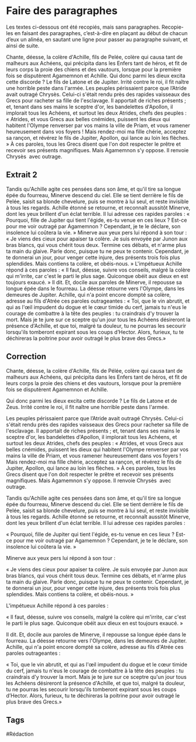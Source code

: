 # Faire des paragraphes

Les textes ci-dessous ont été recopiés, mais sans paragraphes.
Recopie-les en faisant des paragraphes, c’est-à-dire en plaçant au début de chacun d’eux un alinéa, en sautant une ligne pour passer au paragraphe suivant, et ainsi de suite.

Chante, déesse, la colère d'Achille, fils de Pelée, colère qui causa tant de malheurs aux Achéens, qui précipita dans les Enfers tant de héros, et fit de leurs corps la proie des chiens et des vautours, lorsque pour la première fois se disputèrent Agamemnon et Achille. Qui donc parmi les dieux excita cette discorde ? Le fils de Latone et de Jupiter. Irrité contre le roi, il fit naître une horrible peste dans l'armée. Les peuples périssaient parce que l’Atride avait outragé Chrysès. Celui-ci s'était rendu près des rapides vaisseaux des Grecs pour racheter sa fille de l'esclavage. Il apportait de riches présents ; et, tenant dans ses mains le sceptre d'or, les bandelettes d'Apollon, il implorait tous les Achéens, et surtout les deux Atrides, chefs des peuples : « Atrides, et vous Grecs aux belles cnémides, puissent les dieux qui habitent l'Olympe renverser par vos mains la ville de Priam, et vous ramener heureusement dans vos foyers ! Mais rendez-moi ma fille chérie, acceptez sa rançon, et révérez le fils de Jupiter, Apollon, qui lance au loin les flèches. » À ces paroles, tous les Grecs disent que l'on doit respecter le prêtre et recevoir ses présents magnifiques. Mais Agamemnon s'y oppose. Il renvoie Chrysès  avec outrage.

## Extrait 2

Tandis qu'Achille agite ces pensées dans son âme, et qu'il tire sa longue épée du fourreau, Minerve descend du ciel. Elle se tient derrière le fils de Pelée, saisit sa blonde chevelure, puis se montre à lui seul, et reste invisible à tous les regards. Achille étonné se retourne, et reconnaît aussitôt Minerve, dont les yeux brillent d'un éclat terrible. Il lui adresse ces rapides paroles : « Pourquoi, fille de Jupiter qui tient l'égide, es-tu venue en ces lieux ? Est-ce pour me voir outragé par Agamemnon ? Cependant, je te le déclare, son insolence lui coûtera la vie. » Minerve aux yeux pers lui répond à son tour : « Je viens des cieux pour apaiser ta colère. Je suis envoyée par Junon aux bras blancs, qui vous chérit tous deux. Termine ces débats, et n'arme plus ta main du glaive. Parle donc, puisque tu ne peux te contenir. Cependant, je te donnerai un jour, pour venger cette injure, des présents trois fois plus splendides. Mais contiens ta colère, et obéis-nous. » L'impétueux Achille répond à ces paroles : « Il faut, déesse, suivre vos conseils, malgré la colère qui m'irrite, car c'est le parti le plus sage. Quiconque obéit aux dieux en est toujours exaucé. » Il dit. Et, docile aux paroles de Minerve, il repousse sa longue épée dans le fourreau. La déesse retourne vers l'Olympe, dans les demeures de Jupiter. Achille, qui n'a point encore dompté sa colère, adresse au fils d'Atrée ces paroles outrageantes : « Toi, que le vin abrutit, et qui as l'œil impudent du dogue et le cœur timide du cerf, jamais tu n'eus le courage de combattre à la tête des peuples : tu craindrais d'y trouver la mort. Mais je te jure sur ce sceptre qu'un jour tous les Achéens désireront la présence d'Achille, et que toi, malgré ta douleur, tu ne pourras les secourir lorsqu'ils tomberont expirant sous les coups d’Hector. Alors, furieux, tu te déchireras la poitrine pour avoir outragé le plus brave des Grecs.»

## Correction

Chante, déesse, la colère d'Achille, fils de Pélée, colère qui causa tant de malheurs aux Achéens, qui précipita dans les Enfers tant de héros, et fit de leurs corps la proie des chiens et des vautours, lorsque pour la première fois se disputèrent Agamemnon et Achille.

Qui donc parmi les dieux excita cette discorde ? Le fils de Latone et de Zeus. Irrité contre le roi, il fit naître une horrible peste dans l'armée.

Les peuples périssaient parce que l’Atride avait outragé Chrysès. Celui-ci s'était rendu près des rapides vaisseaux des Grecs pour racheter sa fille de l'esclavage. Il apportait de riches présents ; et, tenant dans ses mains le sceptre d'or, les bandelettes d'Apollon, il implorait tous les Achéens, et surtout les deux Atrides, chefs des peuples : « Atrides, et vous Grecs aux belles cnémides, puissent les dieux qui habitent l'Olympe renverser par vos mains la ville de Priam, et vous ramener heureusement dans vos foyers ! Mais rendez-moi ma fille chérie, acceptez sa rançon, et révérez le fils de Jupiter, Apollon, qui lance au loin les flèches. » À ces paroles, tous les Grecs disent que l'on doit respecter le prêtre et recevoir ses présents magnifiques. Mais Agamemnon s'y oppose. Il renvoie Chrysès  avec outrage.


Tandis qu'Achille agite ces pensées dans son âme, et qu'il tire sa longue épée du fourreau, Minerve descend du ciel. Elle se tient derrière le fils de Pelée, saisit sa blonde chevelure, puis se montre à lui seul, et reste invisible à tous les regards. Achille étonné se retourne, et reconnaît aussitôt Minerve, dont les yeux brillent d'un éclat terrible. Il lui adresse ces rapides paroles :

« Pourquoi, fille de Jupiter qui tient l'égide, es-tu venue en ces lieux ? Est-ce pour me voir outragé par Agamemnon ? Cependant, je te le déclare, son insolence lui coûtera la vie. »

Minerve aux yeux pers lui répond à son tour :

« Je viens des cieux pour apaiser ta colère. Je suis envoyée par Junon aux bras blancs, qui vous chérit tous deux. Termine ces débats, et n'arme plus ta main du glaive. Parle donc, puisque tu ne peux te contenir. Cependant, je te donnerai un jour, pour venger cette injure, des présents trois fois plus splendides. Mais contiens ta colère, et obéis-nous. »

L'impétueux Achille répond à ces paroles :

« Il faut, déesse, suivre vos conseils, malgré la colère qui m'irrite, car c'est le parti le plus sage. Quiconque obéit aux dieux en est toujours exaucé. »

Il dit. Et, docile aux paroles de Minerve, il repousse sa longue épée dans le fourreau. La déesse retourne vers l'Olympe, dans les demeures de Jupiter. Achille, qui n'a point encore dompté sa colère, adresse au fils d'Atrée ces paroles outrageantes :

« Toi, que le vin abrutit, et qui as l'œil impudent du dogue et le cœur timide du cerf, jamais tu n'eus le courage de combattre à la tête des peuples : tu craindrais d'y trouver la mort. Mais je te jure sur ce sceptre qu'un jour tous les Achéens désireront la présence d'Achille, et que toi, malgré ta douleur, tu ne pourras les secourir lorsqu'ils tomberont expirant sous les coups d’Hector. Alors, furieux, tu te déchireras la poitrine pour avoir outragé le plus brave des Grecs.»

## Tags

#Rédaction
